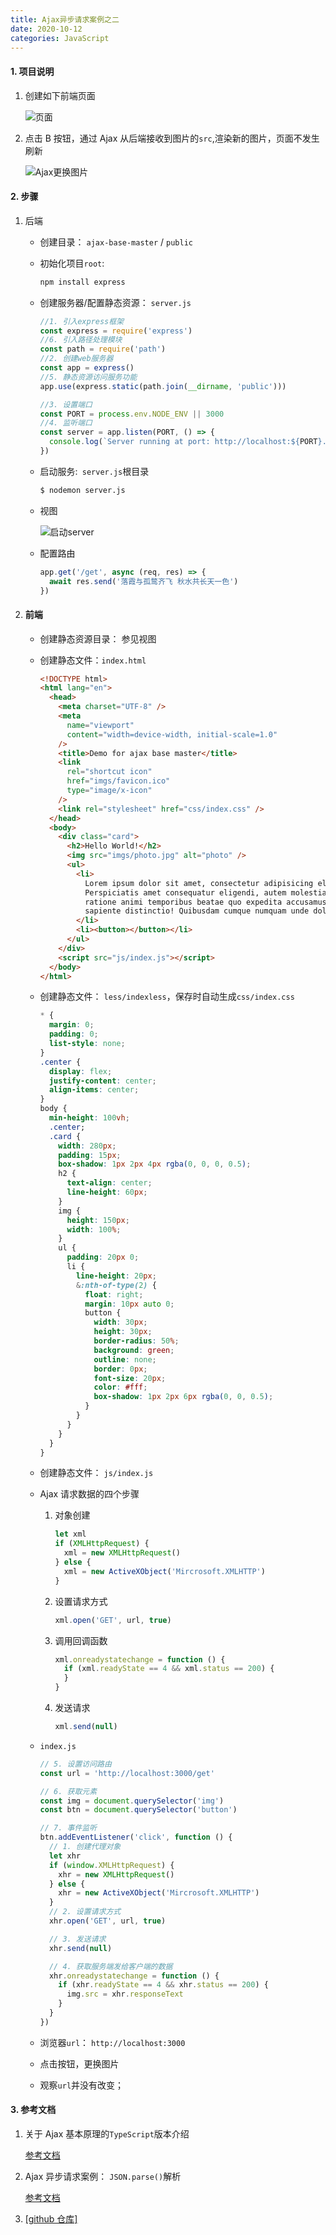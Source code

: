 ```yaml
---
title: Ajax异步请求案例之二
date: 2020-10-12
categories: JavaScript
---
```


#### 1. 项目说明

1. 创建如下前端页面

   ![页面](https://s1.ax1x.com/2020/10/16/0bJuKf.png)

2. 点击 B 按钮，通过 Ajax 从后端接收到图片的`src`,渲染新的图片，页面不发生刷新

   ![Ajax更换图片](https://s1.ax1x.com/2020/10/16/0bJmxP.png)

#### 2. 步骤

1. 后端

   - 创建目录： `ajax-base-master` / `public`

   - 初始化项目`root`:

     ```bash
     npm install express
     ```

   - 创建服务器/配置静态资源： `server.js`

     ```js
     //1. 引入express框架
     const express = require('express')
     //6. 引入路径处理模块
     const path = require('path')
     //2. 创建web服务器
     const app = express()
     //5. 静态资源访问服务功能
     app.use(express.static(path.join(__dirname, 'public')))

     //3. 设置端口
     const PORT = process.env.NODE_ENV || 3000
     //4. 监听端口
     const server = app.listen(PORT, () => {
       console.log(`Server running at port: http://localhost:${PORT}...`)
     })
     ```

   - 启动服务:` server.js`根目录

     ```bash
     $ nodemon server.js
     ```

   - 视图

     ![启动server](https://s1.ax1x.com/2020/10/16/0bNVPJ.png)

   - 配置路由

     ```js
     app.get('/get', async (req, res) => {
       await res.send('落霞与孤鹜齐飞 秋水共长天一色')
     })
     ```

2. #### 前端

   - 创建静态资源目录： 参见视图

   - 创建静态文件：`index.html`

     ```html
     <!DOCTYPE html>
     <html lang="en">
       <head>
         <meta charset="UTF-8" />
         <meta
           name="viewport"
           content="width=device-width, initial-scale=1.0"
         />
         <title>Demo for ajax base master</title>
         <link
           rel="shortcut icon"
           href="imgs/favicon.ico"
           type="image/x-icon"
         />
         <link rel="stylesheet" href="css/index.css" />
       </head>
       <body>
         <div class="card">
           <h2>Hello World!</h2>
           <img src="imgs/photo.jpg" alt="photo" />
           <ul>
             <li>
               Lorem ipsum dolor sit amet, consectetur adipisicing elit.
               Perspiciatis amet consequatur eligendi, autem molestias nostrum
               ratione animi temporibus beatae quo expedita accusamus delectus
               sapiente distinctio! Quibusdam cumque numquam unde dolorem.
             </li>
             <li><button></button></li>
           </ul>
         </div>
         <script src="js/index.js"></script>
       </body>
     </html>
     ```

   - 创建静态文件： `less/indexless`，保存时自动生成`css/index.css`

     ```css
     * {
       margin: 0;
       padding: 0;
       list-style: none;
     }
     .center {
       display: flex;
       justify-content: center;
       align-items: center;
     }
     body {
       min-height: 100vh;
       .center;
       .card {
         width: 280px;
         padding: 15px;
         box-shadow: 1px 2px 4px rgba(0, 0, 0, 0.5);
         h2 {
           text-align: center;
           line-height: 60px;
         }
         img {
           height: 150px;
           width: 100%;
         }
         ul {
           padding: 20px 0;
           li {
             line-height: 20px;
             &:nth-of-type(2) {
               float: right;
               margin: 10px auto 0;
               button {
                 width: 30px;
                 height: 30px;
                 border-radius: 50%;
                 background: green;
                 outline: none;
                 border: 0px;
                 font-size: 20px;
                 color: #fff;
                 box-shadow: 1px 2px 6px rgba(0, 0, 0.5);
               }
             }
           }
         }
       }
     }
     ```

   - 创建静态文件： `js/index.js`

   - Ajax 请求数据的四个步骤

     1. 对象创建

        ```js
        let xml
        if (XMLHttpRequest) {
          xml = new XMLHttpRequest()
        } else {
          xml = new ActiveXObject('Mircrosoft.XMLHTTP')
        }
        ```

     2. 设置请求方式

        ```js
        xml.open('GET', url, true)
        ```

     3. 调用回调函数

        ```js
        xml.onreadystatechange = function () {
          if (xml.readyState == 4 && xml.status == 200) {
          }
        }
        ```

     4. 发送请求

        ```js
        xml.send(null)
        ```

   - `index.js`

     ```js
     // 5. 设置访问路由
     const url = 'http://localhost:3000/get'

     // 6. 获取元素
     const img = document.querySelector('img')
     const btn = document.querySelector('button')

     // 7. 事件监听
     btn.addEventListener('click', function () {
       // 1. 创建代理对象
       let xhr
       if (window.XMLHttpRequest) {
         xhr = new XMLHttpRequest()
       } else {
         xhr = new ActiveXObject('Mircrosoft.XMLHTTP')
       }
       // 2. 设置请求方式
       xhr.open('GET', url, true)

       // 3. 发送请求
       xhr.send(null)

       // 4. 获取服务端发给客户端的数据
       xhr.onreadystatechange = function () {
         if (xhr.readyState == 4 && xhr.status == 200) {
           img.src = xhr.responseText
         }
       }
     })
     ```

   - 浏览器`url`： `http://localhost:3000`
   - 点击按钮，更换图片
   - 观察`url`并没有改变；

#### 3. 参考文档

1. 关于 Ajax 基本原理的`TypeScript`版本介绍

   [参考文档]()

2. Ajax 异步请求案例： `JSON.parse()`解析

   [参考文档](https://web-oyster.github.io/2020/10/12/JavaScript/Ajax/Ajax%E5%BC%82%E6%AD%A5%E8%AF%B7%E6%B1%82%E6%A1%88%E4%BE%8B%20-%20Git%20JSON%E8%A7%A3%E6%9E%90/)

3. [[github 仓库]](https://github.com/web-oyster/ajax-base-master)
